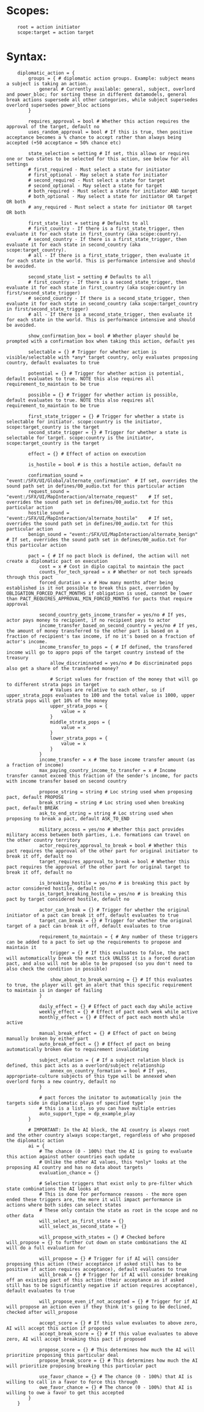 # Scopes:

		root = action initiator
		scope:target = action target

# Syntax:
		diplomatic_action = {
			groups = { # diplomatic action groups. Example: subject means a subject is taking an action.
				general # Currently available: general, subject, overlord and power_bloc; for sorting these in different datamodels, general break actions supersede all other categories, while subject supersedes overlord supersedes power_bloc actions
			}

			requires_approval = bool # Whether this action requires the approval of the target, default no
			uses_random_approval = bool # If this is true, then positive acceptance becomes a % chance to accept rather than always being accepted (+50 acceptance = 50% chance etc)
	
			state_selection = setting # If set, this allows or requires one or two states to be selected for this action, see below for all settings
			# first_required - Must select a state for initiator
			# first_optional - May select a state for initiator
			# second_required - Must select a state for target
			# second_optional - May select a state for target
			# both_required - Must select a state for initiator AND target
			# both_optional - May select a state for initiator OR target OR both
			# any_required - Must select a state for initiator OR target OR both

			first_state_list = setting # Defaults to all
			# first_country - If there is a first_state_trigger, then evaluate it for each state in first_country (aka scope:country).
			# second_country - If there is a first_state_trigger, then evaluate it for each state in second_country (aka scope:target_country).
			# all - If there is a first_state_trigger, then evaluate it for each state in the world. This is performance intensive and should be avoided.

			second_state_list = setting # Defaults to all
			# first_country - If there is a second_state_trigger, then evaluate it for each state in first_country (aka scope:country in first/second_state_trigger)
			# second_country - If there is a second_state_trigger, then evaluate it for each state in second_country (aka scope:target_country in first/second_state_trigger)
			# all - If there is a second_state_trigger, then evaluate it for each state in the world. This is performance intensive and should be avoided.

			show_confirmation_box = bool # Whether player should be prompted with a confirmation box when taking this action, default yes
	
			selectable = {} # Trigger for whether action is visible/selectable with *any* target country, only evaluates proposing country, default evaluates to true
	
			potential = {} # Trigger for whether action is potential, default evaluates to true. NOTE this also requires all requirement_to_maintain to be true
	
			possible = {} # Trigger for whether action is possible, default evaluates to true. NOTE this also requires all requirement_to_maintain to be true
	
			first_state_trigger = {} # Trigger for whether a state is selectable for initiator. scope:country is the initiator, scope:target_country is the target
			second_state_trigger = {} # Trigger for whether a state is selectable for target. scope:country is the initiator, scope:target_country is the target

			effect = {} # Effect of action on execution

			is_hostile = bool # is this a hostile action, default no
	
			confirmation_sound = "event:/SFX/UI/Global/alternate_confirmation"	# If set, overrides the sound path set in defines/00_audio.txt for this particular action
			request_sound = "event:/SFX/UI/MapInteraction/alternate_request"	# If set, overrides the sound path set in defines/00_audio.txt for this particular action
			hostile_sound = "event:/SFX/UI/MapInteraction/alternate_hostile"	# If set, overrides the sound path set in defines/00_audio.txt for this particular action
			benign_sound = "event:/SFX/UI/MapInteraction/alternate_benign"		# If set, overrides the sound path set in defines/00_audio.txt for this particular action

			pact = { # If no pact block is defined, the action will not create a diplomatic pact on execution
				cost = x # Cost in diplo capital to maintain the pact
				counts_for_tech_spread = x # Whether or not tech spreads through this pact
				forced_duration = x # How many months after being established is it not possible to break this pact, overriden by OBLIGATION_FORCED_PACT_MONTHS if obligation is used, cannot be lower than PACT_REQUIRES_APPROVAL_MIN_FORCED_MONTHS for pacts that require approval
	
				second_country_gets_income_transfer = yes/no # If yes, actor pays money to recipient, if no recipient pays to actor
				income_transfer_based_on_second_country = yes/no # If yes, the amount of money transferred to the other part is based on a fraction of recipient's tax income, if no it's based on a fraction of actor's income.
				income_transfer_to_pops = { # If defined, the transfered income will go to appro pops of the target country instead of the treasury
					allow_discriminated = yes/no # Do discriminated pops also get a share of the transfered money?
		
					# Script values for fraction of the money that will go to different strata pops in target
					# Values are relative to each other, so if upper_strata_pops evaluates to 100 and the total value is 1000, upper strata pops will get 10% of the money
					upper_strata_pops = {
						value = x  
					}
					middle_strata_pops = {
						value = x
					}
					lower_strata_pops = {
						value = x
					}
				}
				income_transfer = x # The base income transfer amount (as a fraction of income)
				max_paying_country_income_to_transfer = x # Income transfer cannot exceed this fraction of the sender's income, for pacts with income transfer based on second country
					
				propose_string = string # Loc string used when proposing pact, default PROPOSE
				break_string = string # Loc string used when breaking pact, default BREAK
				ask_to_end_string = string # Loc string used when proposing to break a pact, default ASK_TO_END
	
				military_access = yes/no # Whether this pact provides military access between both parties, i.e. formations can travel on the other country territory
				actor_requires_approval_to_break = bool # Whether this pact requires the approval of the other part for original initiator to break it off, default no
				target_requires_approval_to_break = bool # Whether this pact requires the approval of the other part for original target to break it off, default no

				is_breaking_hostile = yes/no # is breaking this pact by actor considered hostile, default no
				is_target_breaking_hostile = yes/no # is breaking this pact by target considered hostile, default no
	
				actor_can_break = {} # Trigger for whether the original initiator of a pact can break it off, default evaluates to true
				target_can_break = {} # Trigger for whether the original target of a pact can break it off, default evaluates to true
		
				requirement_to_maintain = { # Any number of these triggers can be added to a pact to set up the requirements to propose and maintain it
					trigger = {} # If this evaluates to false, the pact will automatically break the next tick UNLESS it is a forced duration pact, and also will not be able to be proposed (so you don't need to also check the condition in possible)
			
					show_about_to_break_warning = {} # If this evaluates to true, the player will get an alert that this specific requirement to maintain is in danger of failing
				}
	
				daily_effect = {} # Effect of pact each day while active
				weekly_effect = {} # Effect of pact each week while active
				monthly_effect = {} # Effect of pact each month while active
	
				manual_break_effect = {} # Effect of pact on being manually broken by either part
				auto_break_effect = {} # Effect of pact on being automatically broken due to requirement invalidating
		
				subject_relation = { # If a subject relation block is defined, this pact acts as a overlord/subject relationship
					annex_on_country_formation = bool # If yes, appropriate-culture subjects of this type will be annexed when overlord forms a new country, default no
				}
		
				# pact forces the initator to automatically join the targets side in diplomatic plays of specified type'
				# this is a list, so you can have multiple entries
				auto_support_type = dp_example_play
			}
	
			# IMPORTANT: In the AI block, the AI country is always root and the other country always scope:target, regardless of who proposed the diplomatic action
			ai = {
				# The chance (0 - 100%) that the AI is going to evaluate this action against other countries each update
				# Unlike the other AI values, this *only* looks at the proposing AI country and has no data about targets
				evaluation_chance = {}

				# Selection triggers that exist only to pre-filter which state combinations the AI looks at
				# This is done for performance reasons - the more open ended these triggers are, the more it will impact performance in actions where both sides can select states
				# These only contain the state as root in the scope and no other data
				will_select_as_first_state = {}		
				will_select_as_second_state = {}
		
				will_propose_with_states = {} # Checked before will_propose = {} to further cut down on state combinations the AI will do a full evaluation for
	
				will_propose = {} # Trigger for if AI will consider proposing this action (their acceptance if asked still has to be positive if action requires acceptance), default evaluates to true
				will_break = {} # Trigger for if AI will consider breaking off an existing pact of this action (their acceptance as if asked still has to be significantly negative if action requires acceptance), default evaluates to true
		
				will_propose_even_if_not_accepted = {} # Trigger for if AI will propose an action even if they think it's going to be declined, checked after will_propose
		
				accept_score = {} # If this value evaluates to above zero, AI will accept this action if proposed
				accept_break_score = {} # If this value evaluates to above zero, AI will accept breaking this pact if proposed

				propose_score = {} # This determines how much the AI will prioritize proposing this particular deal
				propose_break_score = {} # This determines how much the AI will prioritize proposing breaking this particular pact
		
				use_favor_chance = {} # The chance (0 - 100%) that AI is willing to call in a favor to force this through
				owe_favor_chance = {} # The chance (0 - 100%) that AI is willing to owe a favor to get this accepted	
			}
		}